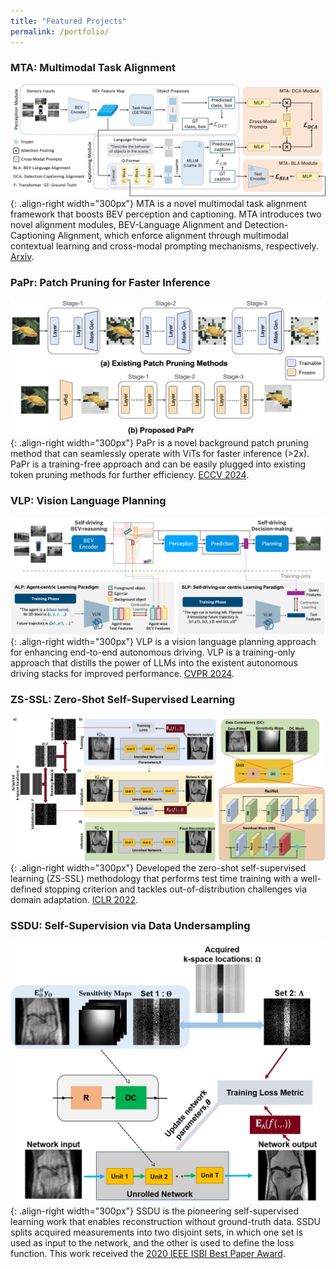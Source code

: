```yaml
---
title: "Featured Projects"
permalink: /portfolio/
---
```

### MTA: Multimodal Task Alignment
![Illustration of MTA](/images/mta.png){: .align-right width="300px"}
MTA is  a novel multimodal task alignment framework that boosts BEV perception and captioning.
MTA introduces two novel alignment modules, BEV-Language Alignment and Detection-Captioning Alignment, which enforce alignment through multimodal contextual learning and cross-modal prompting mechanisms, respectively. [Arxiv](https://arxiv.org/pdf/2411.10639).
### PaPr: Patch Pruning for Faster Inference
![Illustration of MTA](/images/papr.png){: .align-right width="300px"} PaPr is a novel background patch pruning method that can seamlessly operate with ViTs for faster inference (>2x). PaPr is a training-free approach and can be easily plugged into existing token pruning methods for further efficiency. [ECCV 2024](https://arxiv.org/pdf/2403.18965).

### VLP: Vision Language Planning
![Illustration of MTA](/images/vlp.png){: .align-right width="300px"} VLP is a vision language planning approach for enhancing end-to-end autonomous driving. VLP is a training-only approach that distills the power of LLMs into the existent autonomous driving stacks for improved performance. [CVPR 2024](https://openaccess.thecvf.com/content/CVPR2024/papers/Pan_VLP_Vision_Language_Planning_for_Autonomous_Driving_CVPR_2024_paper.pdf).

### ZS-SSL: Zero-Shot Self-Supervised Learning
![Illustration of ZS-SSL](/images/zs_ssl_overview.png){: .align-right width="300px"}
Developed the zero-shot self-supervised learning (ZS-SSL) methodology that performs test time training with a well-defined stopping criterion and tackles out-of-distribution challenges via domain adaptation. [ICLR 2022](https://openreview.net/pdf?id=085y6YPaYjP).

### SSDU: Self-Supervision via Data Undersampling
![Illustration of ZS-SSL](/images/ssdu.png){: .align-right width="300px"}
SSDU is the pioneering self-supervised learning work that enables reconstruction without ground-truth data. SSDU splits acquired measurements into two disjoint sets, in which one set is used as input to the network, and the other is used to define the loss function. This work received the [2020 IEEE ISBI Best Paper Award](https://biomedicalimaging.org/2020/wp-content/uploads/static-html-to-wp/data/dff0d41695bbae509355435cd32ecf5d/best-paper-awards.html). 
